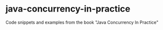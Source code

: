 java-concurrency-in-practice
============================

Code snippets and examples from the book "Java Concurrency In Practice"
